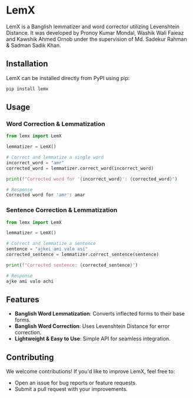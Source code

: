 # LemX

LemX is a Banglish lemmatizer and word corrector utilizing Levenshtein Distance. It was developed by Pronoy Kumar Mondal, Washik Wali Faieaz and Kawshik Ahmed Ornob under the supervision of Md. Sadekur Rahman & Sadman Sadik Khan.

## Installation

LemX can be installed directly from PyPI using pip:

```bash
pip install lemx
```

## Usage

### Word Correction & Lemmatization

```python
from lemx import LemX

lemmatizer = LemX()

# Correct and lemmatize a single word
incorrect_word = "amr"
corrected_word = lemmatizer.correct_word(incorrect_word)

print(f"Corrected word for '{incorrect_word}': {corrected_word}")
```

```bash
# Response
Corrected word for 'amr': amar
```

### Sentence Correction & Lemmatization

```python
from lemx import LemX

lemmatizer = LemX()

# Correct and lemmatize a sentence
sentence = "ajkei ami valo asi"
corrected_sentence = lemmatizer.correct_sentence(sentence)

print(f"Corrected sentence: {corrected_sentence}")
```

```bash
# Response
ajke ami valo achi
```

## Features

- **Banglish Word Lemmatization**: Converts inflected forms to their base forms.
- **Banglish Word Correction**: Uses Levenshtein Distance for error correction.
- **Lightweight & Easy to Use**: Simple API for seamless integration.

## Contributing

We welcome contributions! If you'd like to improve LemX, feel free to:
- Open an issue for bug reports or feature requests.
- Submit a pull request with your improvements.


